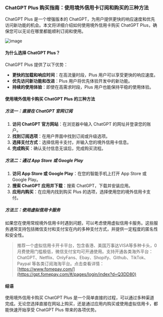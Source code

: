 ### ChatGPT Plus 购买指南：使用境外信用卡订阅和购买的三种方法

ChatGPT Plus 是一个增强版本的 ChatGPT，为用户提供更快的响应速度和优先访问新功能的机会。本文将详细介绍如何使用境外信用卡购买 ChatGPT Plus，确保您可以无论在哪里都能顺利订阅和使用。

![image](https://github.com/pbpmnhoj21/iuom/assets/169871051/941fba31-7f2a-4771-a18c-39b8581568d1)

#### 为什么选择 ChatGPT Plus？

ChatGPT Plus 提供了以下优势：

- **更快的加载和响应时间**：在高流量时段，Plus 用户可以享受更快的响应速度。
- **优先访问新功能和改进**：Plus 用户将优先体验开发中的新功能。
- **持续的使用体验**：即使在高需求时段，Plus 用户也能保持平稳的使用体验。

#### 使用境外信用卡购买 ChatGPT Plus 的三种方法

##### 方法一：直接在 ChatGPT 官网订阅

1. **访问 ChatGPT 官方网站**：在浏览器中输入 ChatGPT 的网址并登录您的账户。
2. **找到订阅选项**：在用户界面中找到订阅或升级选项。
3. **选择支付方式**：选择信用卡支付，并输入您的境外信用卡信息。
4. **完成购买**：确认支付信息无误后，完成购买流程。

##### 方法二：通过 App Store 或 Google Play

1. **访问 App Store 或 Google Play**：在您的智能手机上打开 App Store 或 Google Play。
2. **搜索 ChatGPT 应用并下载**：搜索 ChatGPT，下载并安装应用。
3. **应用内购买**：在应用内找到购买 Plus 的选项，选择使用您的境外信用卡支付。

##### 方法三：使用虚拟信用卡服务

如果您在使用常规境外信用卡时遇到问题，可以考虑使用虚拟信用卡服务。这些服务通常支持包括微信支付和支付宝在内的多种支付方式，并提供一定程度的匿名性和安全性。

> 推荐一个虚拟信用卡开卡平台，包含香港、美国万事达VISA等多种卡头，0月费使用门槛极低，微信支付宝均可开通使用。支持开通各类海外平台：ChatGPT、Netflix、OnlyFans、Ebay、Shopify、Github、TikTok、Paypal 等各类订阅海淘平台。点击查看详情：[https://www.fomepay.com/](https://gpt.fomepay.com/#/pages/login/index?d=Q3DD80)

#### 结语

使用境外信用卡购买 ChatGPT Plus 是一个简单直接的过程，可以通过多种渠道完成。无论您选择直接在网站上购买，还是通过应用内购买或使用虚拟信用卡，都能快速开始享受 ChatGPT Plus 带来的各项优势。
